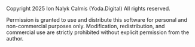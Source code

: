 Copyright 2025 Ion Nalyk Calmis (Yoda.Digital)
All rights reserved.

Permission is granted to use and distribute this software for personal and non-commercial purposes only.
Modification, redistribution, and commercial use are strictly prohibited without explicit permission from the author.
